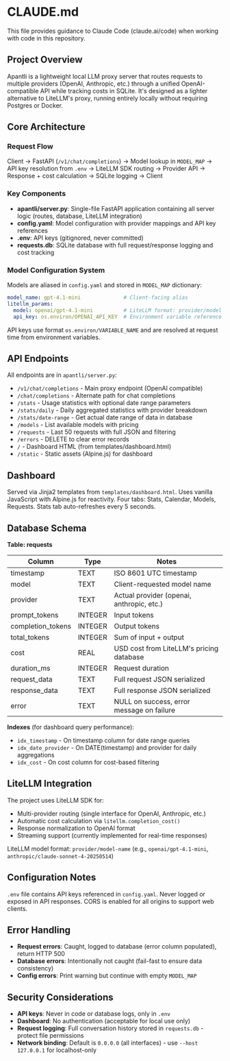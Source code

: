 # CLAUDE.md

This file provides guidance to Claude Code (claude.ai/code) when working with code in this repository.

## Project Overview

Apantli is a lightweight local LLM proxy server that routes requests to multiple providers (OpenAI, Anthropic, etc.) through a unified OpenAI-compatible API while tracking costs in SQLite. It's designed as a lighter alternative to LiteLLM's proxy, running entirely locally without requiring Postgres or Docker.

## Core Architecture

### Request Flow

Client → FastAPI (`/v1/chat/completions`) → Model lookup in `MODEL_MAP` → API key resolution from `.env` → LiteLLM SDK routing → Provider API → Response + cost calculation → SQLite logging → Client

### Key Components

- **apantli/server.py**: Single-file FastAPI application containing all server logic (routes, database, LiteLLM integration)
- **config.yaml**: Model configuration with provider mappings and API key references
- **.env**: API keys (gitignored, never committed)
- **requests.db**: SQLite database with full request/response logging and cost tracking

### Model Configuration System

Models are aliased in `config.yaml` and stored in `MODEL_MAP` dictionary:

```yaml
model_name: gpt-4.1-mini              # Client-facing alias
litellm_params:
  model: openai/gpt-4.1-mini          # LiteLLM format: provider/model
  api_key: os.environ/OPENAI_API_KEY  # Environment variable reference
```

API keys use format `os.environ/VARIABLE_NAME` and are resolved at request time from environment variables.

## API Endpoints

All endpoints are in `apantli/server.py`:

- `/v1/chat/completions` - Main proxy endpoint (OpenAI compatible)
- `/chat/completions` - Alternate path for chat completions
- `/stats` - Usage statistics with optional date range parameters
- `/stats/daily` - Daily aggregated statistics with provider breakdown
- `/stats/date-range` - Get actual date range of data in database
- `/models` - List available models with pricing
- `/requests` - Last 50 requests with full JSON and filtering
- `/errors` - DELETE to clear error records
- `/` - Dashboard HTML (from templates/dashboard.html)
- `/static` - Static assets (Alpine.js) for dashboard

## Dashboard

Served via Jinja2 templates from `templates/dashboard.html`. Uses vanilla JavaScript with Alpine.js for reactivity. Four tabs: Stats, Calendar, Models, Requests. Stats tab auto-refreshes every 5 seconds.

## Database Schema

**Table: requests**

| Column | Type | Notes |
|--------|------|-------|
| timestamp | TEXT | ISO 8601 UTC timestamp |
| model | TEXT | Client-requested model name |
| provider | TEXT | Actual provider (openai, anthropic, etc.) |
| prompt_tokens | INTEGER | Input tokens |
| completion_tokens | INTEGER | Output tokens |
| total_tokens | INTEGER | Sum of input + output |
| cost | REAL | USD cost from LiteLLM's pricing database |
| duration_ms | INTEGER | Request duration |
| request_data | TEXT | Full request JSON serialized |
| response_data | TEXT | Full response JSON serialized |
| error | TEXT | NULL on success, error message on failure |

**Indexes** (for dashboard query performance):
- `idx_timestamp` - On timestamp column for date range queries
- `idx_date_provider` - On DATE(timestamp) and provider for daily aggregations
- `idx_cost` - On cost column for cost-based filtering

## LiteLLM Integration

The project uses LiteLLM SDK for:

- Multi-provider routing (single interface for OpenAI, Anthropic, etc.)
- Automatic cost calculation via `litellm.completion_cost()`
- Response normalization to OpenAI format
- Streaming support (currently implemented for real-time responses)

LiteLLM model format: `provider/model-name` (e.g., `openai/gpt-4.1-mini`, `anthropic/claude-sonnet-4-20250514`)

## Configuration Notes

`.env` file contains API keys referenced in `config.yaml`. Never logged or exposed in API responses. CORS is enabled for all origins to support web clients.

## Error Handling

- **Request errors**: Caught, logged to database (error column populated), return HTTP 500
- **Database errors**: Intentionally not caught (fail-fast to ensure data consistency)
- **Config errors**: Print warning but continue with empty `MODEL_MAP`

## Security Considerations

- **API keys**: Never in code or database logs, only in `.env`
- **Dashboard**: No authentication (acceptable for local use only)
- **Request logging**: Full conversation history stored in `requests.db` - protect file permissions
- **Network binding**: Default is `0.0.0.0` (all interfaces) - use `--host 127.0.0.1` for localhost-only
